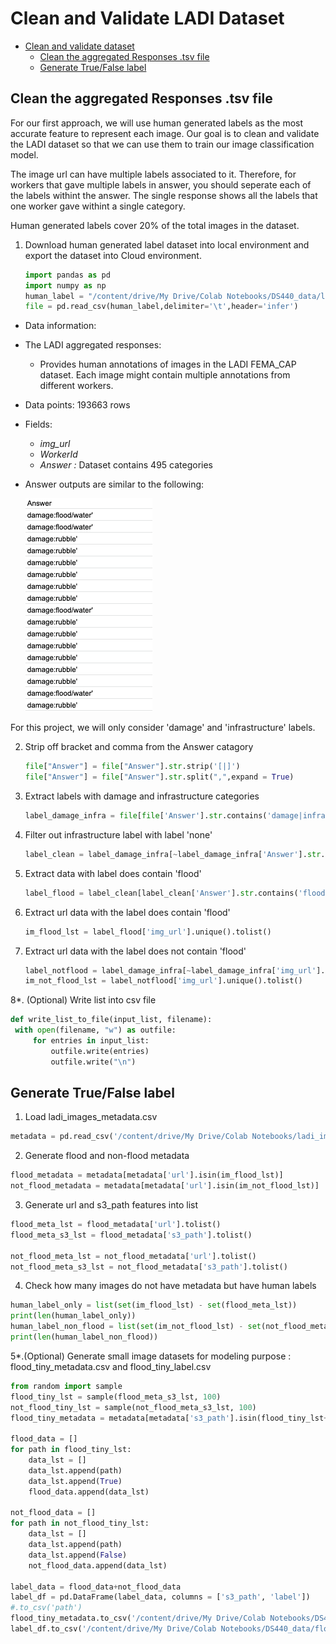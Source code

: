 # Clean and Validate LADI Dataset
- [Clean and validate dataset](#clean_and_validate_ladi_dataset)
  * [Clean the aggregated Responses .tsv file](#clean_the_aggregated_responses_.tsv_file)
  * [Generate True/False label](#generate_true/false_label)

## Clean the aggregated Responses .tsv file

For our first approach, we will use human generated labels as the most accurate feature to represent each image. Our goal is to clean and validate the LADI dataset so that we can use them to train our image classification model. 

The image url can have multiple labels associated to it. Therefore, for workers that gave multiple labels in answer, you should seperate each of the labels withint the answer. The single response shows all the labels that one worker gave withint a single category.

Human generated labels cover 20% of the total images in the dataset. 

1. Download human generated label dataset into local environment and export the dataset into Cloud environment.

   ```python
   import pandas as pd
   import numpy as np
   human_label = "/content/drive/My Drive/Colab Notebooks/DS440_data/ladi_aggregated_responses.tsv"
   file = pd.read_csv(human_label,delimiter='\t',header='infer')
   ```

- Data information: 

- The LADI aggregated responses:

  - Provides human annotations of images in the LADI FEMA_CAP dataset. Each image might contain multiple annotations from different workers.

- Data points: 193663 rows

- Fields: 

  - *img_url* 
  - *WorkerId*
  - *Answer :* Dataset contains 495 categories

- Answer outputs are similar to the following: 


  ![img](https://github.com/NaeRong/DS440_Capstone/blob/master/Images/Label_Human.png)

For this project, we will only consider 'damage' and 'infrastructure' labels.

2. Strip off bracket and comma from the Answer catagory

   ```python
   file["Answer"] = file["Answer"].str.strip('[|]')
   file["Answer"] = file["Answer"].str.split(",",expand = True)
   ```
3. Extract labels with damage and infrastructure categories

   ```python
   label_damage_infra = file[file['Answer'].str.contains('damage|infrastructure',na=False,case=False)]
   ```
4. Filter out infrastructure label with label 'none'
   ```python
   label_clean = label_damage_infra[~label_damage_infra['Answer'].str.contains('none',na=False,case=False)]
   ```
5. Extract data with label does contain 'flood'
   ```python
   label_flood = label_clean[label_clean['Answer'].str.contains('flood',na=False,case=False)]
   ```
6. Extract url data with the label does contain 'flood'
   ```python
   im_flood_lst = label_flood['img_url'].unique().tolist()
   ```
7. Extract url data with the label does not contain 'flood'
   ```python
   label_notflood = label_damage_infra[~label_damage_infra['img_url'].isin(im_flood_lst)]
   im_not_flood_lst = label_notflood['img_url'].unique().tolist()
   ``` 
8*. (Optional) Write list into csv file

   ```python
   def write_list_to_file(input_list, filename):
    with open(filename, "w") as outfile:
        for entries in input_list:
            outfile.write(entries)
            outfile.write("\n")
   ```   

## Generate True/False label 

1. Load ladi_images_metadata.csv
```python
metadata = pd.read_csv('/content/drive/My Drive/Colab Notebooks/ladi_images_metadata.csv')
```
2. Generate flood and non-flood metadata
```python
flood_metadata = metadata[metadata['url'].isin(im_flood_lst)]
not_flood_metadata = metadata[metadata['url'].isin(im_not_flood_lst)]
```
3. Generate url and s3_path features into list
```python
flood_meta_lst = flood_metadata['url'].tolist()
flood_meta_s3_lst = flood_metadata['s3_path'].tolist()

not_flood_meta_lst = not_flood_metadata['url'].tolist()
not_flood_meta_s3_lst = not_flood_metadata['s3_path'].tolist()
```
4. Check how many images do not have metadata but have human labels
```python
human_label_only = list(set(im_flood_lst) - set(flood_meta_lst))
print(len(human_label_only))
human_label_non_flood = list(set(im_not_flood_lst) - set(not_flood_meta_lst))
print(len(human_label_non_flood))
```
5*.(Optional) Generate small image datasets for modeling purpose : flood_tiny_metadata.csv and flood_tiny_label.csv
```python
from random import sample
flood_tiny_lst = sample(flood_meta_s3_lst, 100)
not_flood_tiny_lst = sample(not_flood_meta_s3_lst, 100)
flood_tiny_metadata = metadata[metadata['s3_path'].isin(flood_tiny_lst+not_flood_tiny_lst)]

flood_data = []
for path in flood_tiny_lst:
    data_lst = []
    data_lst.append(path)
    data_lst.append(True)
    flood_data.append(data_lst)

not_flood_data = []
for path in not_flood_tiny_lst:
    data_lst = []
    data_lst.append(path)
    data_lst.append(False)
    not_flood_data.append(data_lst)

label_data = flood_data+not_flood_data
label_df = pd.DataFrame(label_data, columns = ['s3_path', 'label']) 
#.to_csv('path')
flood_tiny_metadata.to_csv('/content/drive/My Drive/Colab Notebooks/DS440_data/flood_tiny_metadata.csv')
label_df.to_csv('/content/drive/My Drive/Colab Notebooks/DS440_data/flood_tiny_label.csv')
```
